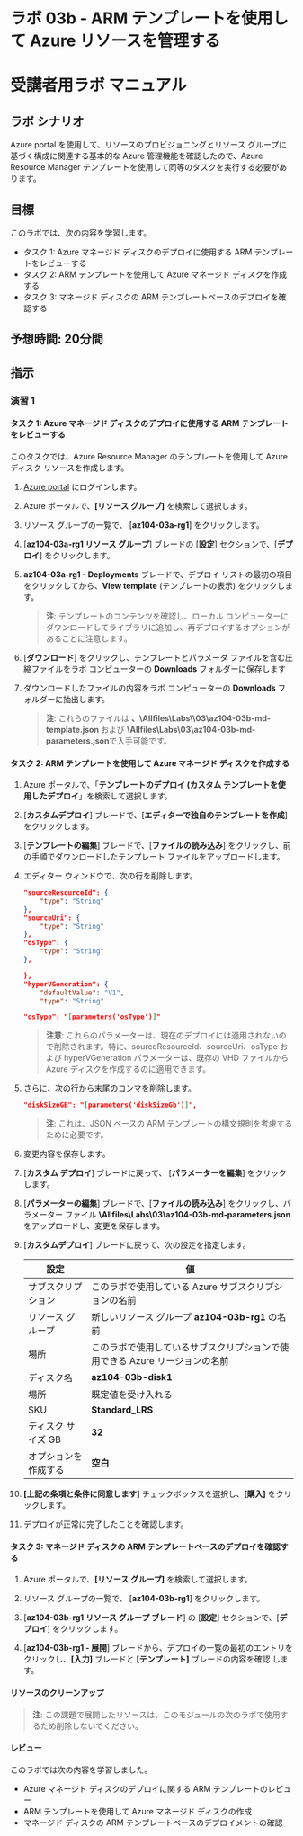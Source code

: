 ﻿---
lab:
    title: '03b - ARM テンプレートを使用して Azure リソースを管理する'
    module: 'モジュール 03 - Azure 管理'
---

# ラボ 03b - ARM テンプレートを使用して Azure リソースを管理する
# 受講者用ラボ マニュアル

## ラボ シナリオ
Azure portal を使用して、リソースのプロビジョニングとリソース グループに基づく構成に関連する基本的な Azure 管理機能を確認したので、Azure Resource Manager テンプレートを使用して同等のタスクを実行する必要があります。

## 目標

このラボでは、次の内容を学習します。

+ タスク 1: Azure マネージド ディスクのデプロイに使用する ARM テンプレートをレビューする
+ タスク 2: ARM テンプレートを使用して Azure マネージド ディスクを作成する 
+ タスク 3: マネージド ディスクの ARM テンプレートベースのデプロイを確認する

## 予想時間: 20分間

## 指示

### 演習 1

#### タスク 1: Azure マネージド ディスクのデプロイに使用する ARM テンプレートをレビューする

このタスクでは、Azure Resource Manager のテンプレートを使用して Azure ディスク リソースを作成します。

1. [Azure portal](https://portal.azure.com) にログインします。

1. Azure ポータルで、**[リソース グループ]** を検索して選択します。  

1. リソース グループの一覧で、 [**az104-03a-rg1**] をクリックします。 

1. [**az104-03a-rg1 リソース グループ**] ブレードの [**設定**] セクションで、[**デプロイ**] をクリックします。     

1. **az104-03a-rg1 - Deployments** ブレードで、デプロイ リストの最初の項目をクリックしてから、**View template** (テンプレートの表示) をクリックします。   

    >**注**: テンプレートのコンテンツを確認し、ローカル コンピューターにダウンロードしてライブラリに追加し、再デプロイするオプションがあることに注意します。

1. [**ダウンロード**] をクリックし、テンプレートとパラメータ ファイルを含む圧縮ファイルをラボ コンピューターの **Downloads** フォルダーに保存します 

1. ダウンロードしたファイルの内容をラボ コンピューターの **Downloads** フォルダーに抽出します。 

    >**注**: これらのファイルは **、\\Allfiles\\Labs\\\03\az104-03b-md-template.json** および **\\Allfiles\\Labs\\03\\az104-03b-md-parameters.json**で入手可能です。

#### タスク 2: ARM テンプレートを使用して Azure マネージド ディスクを作成する 

1. Azure ポータルで、「**テンプレートのデプロイ (カスタム テンプレートを使用したデプロイ**」を検索して選択します。 

1. [**カスタムデプロイ**] ブレードで、[**エディターで独自のテンプレートを作成**] をクリックします。

1. [**テンプレートの編集**] ブレードで、[**ファイルの読み込み**] をクリックし、前の手順でダウンロードしたテンプレート ファイルをアップロードします。   

1. エディター ウィンドウで、次の行を削除します。

   ```json
   "sourceResourceId": {
       "type": "String"
   },
   "sourceUri": {
       "type": "String"
   },
   "osType": {
       "type": "String"
   },
   ```

   ```json
   },
   "hyperVGeneration": {
       "defaultValue": "V1",
       "type": "String"
   ```

   ```json
   "osType": "[parameters('osType')]"
   ```

    >**注意**: これらのパラメーターは、現在のデプロイには適用されないので削除されます。特に、sourceResourceId、sourceUri、osType および hyperVGeneration パラメーターは、既存の VHD ファイルから Azure ディスクを作成するのに適用できます。

1. さらに、次の行から末尾のコンマを削除します。

   ```json
   "diskSizeGB": "[parameters('diskSizeGb')]",
   ```

    >**注**: これは、JSON ベースの ARM テンプレートの構文規則を考慮するために必要です。

1. 変更内容を保存します｡

1. [**カスタム デプロイ**] ブレードに戻って、 [**パラメーターを編集**] をクリックします。

1. [**パラメーターの編集**] ブレードで、[**ファイルの読み込み**] をクリックし、パラメーター ファイル **\\Allfiles\\Labs\\03\az104-03b-md-parameters.json** をアップロードし、変更を保存します。     

1. [**カスタムデプロイ**] ブレードに戻って、次の設定を指定します。

    | 設定 | 値 |
    | --- |--- |
    | サブスクリプション | このラボで使用している Azure サブスクリプションの名前 |
    | リソース グループ | 新しいリソース グループ **az104-03b-rg1** の名前 |
    | 場所 | このラボで使用しているサブスクリプションで使用できる Azure リージョンの名前 |
    | ディスク名 | **az104-03b-disk1** |
    | 場所 | 既定値を受け入れる |
    | SKU | **Standard_LRS** |
    | ディスク サイズ GB | **32** |
    | オプションを作成する | **空白** |

1. **[上記の条項と条件に同意します]** チェックボックスを選択し、**[購入]** をクリックします。

1. デプロイが正常に完了したことを確認します。

#### タスク 3: マネージド ディスクの ARM テンプレートベースのデプロイを確認する

1. Azure ポータルで、**[リソース グループ]** を検索して選択します。  

1. リソース グループの一覧で、 [**az104-03b-rg1**] をクリックします。

1. [**az104-03b-rg1 リソース グループ ブレード**] の [**設定**] セクションで、[**デプロイ**] をクリックします。

1. [**az104-03b-rg1 - 展開**] ブレードから、デプロイの一覧の最初のエントリをクリックし、**[入力]** ブレードと **[テンプレート]** ブレードの内容を確認 します。     

#### リソースのクリーンアップ

   >**注**: この課題で展開したリソースは、このモジュールの次のラボで使用するため削除しないでください。

#### レビュー

このラボでは次の内容を学習しました。

- Azure マネージド ディスクのデプロイに関する ARM テンプレートのレビュー
- ARM テンプレートを使用して Azure マネージド ディスクの作成
- マネージド ディスクの ARM テンプレートベースのデプロイメントの確認

